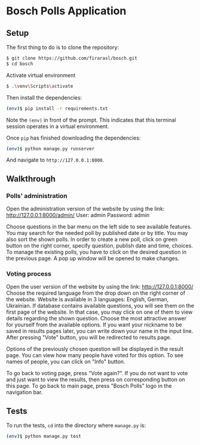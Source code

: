 # Bosch Polls Application

## Setup

The first thing to do is to clone the repository:

```sh
$ git clone https://github.com/firarasl/bosch.git
$ cd bosch
```

Activate virtual environment
```sh
$ .\venv\Scripts\activate
```

Then install the dependencies:

```sh
(env)$ pip install -r requirements.txt
```
Note the `(env)` in front of the prompt. This indicates that this terminal
session operates in a virtual environment.

Once `pip` has finished downloading the dependencies:
```sh
(env)$ python manage.py runserver
```
And navigate to `http://127.0.0.1:8000`.

## Walkthrough

### Polls' administration

Open the administration version of the website by using the link: http://127.0.0.1:8000/admin/
User: admin
Password: admin

Choose questions in the bar menu on the left side to see available features.
You may search for the needed poll by published date or by title. You may also sort the shown polls.
In order to create a new poll, click on green button on the right corner, specify question, publish date and time, 
choices.
To manage the existing polls, you have to click on the desired question in the previous page. A pop up window will be 
opened to make changes.

### Voting process

Open the user version of the website by using the link: http://127.0.0.1:8000/
Choose the required language from the drop down on the right corner of the website.
Website is available in 3 languages: English, German, Ukrainian.
If database contains available questions, you will see them on the first page of the website.
In that case, you may click on one of them to view details regarding the shown question.
Choose the most attractive answer for yourself from the available options.
If you want your nickname to be saved in results pages later, you can write down your name in the input line.
After pressing "Vote" button, you will be redirected to results page.

Options of the previously chosen question will be displayed in the result page. You can view how many people have voted 
for this option. To see names of people, you can click on "Info" button.

To go back to voting page, press "Vote again?".
If you do not want to vote and just want to view the results, then press on corresponding button on this page.
To go back to main page, press "Bosch Polls" logo in the navigation bar.

## Tests

To run the tests, `cd` into the directory where `manage.py` is:
```sh
(env)$ python manage.py test
```